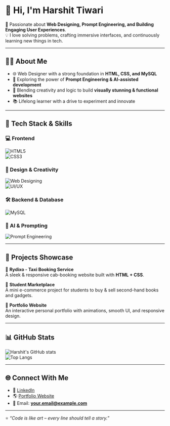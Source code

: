# 👋 Hi, I'm Harshit Tiwari  

🚀 Passionate about **Web Designing, Prompt Engineering, and Building Engaging User Experiences**.  
💡 I love solving problems, crafting immersive interfaces, and continuously learning new things in tech.  

---

## 🧑‍💻 About Me  
- 🌐 Web Designer with a strong foundation in **HTML, CSS, and MySQL**  
- 🧠 Exploring the power of **Prompt Engineering & AI-assisted development**  
- 🎨 Blending creativity and logic to build **visually stunning & functional websites**  
- 📚 Lifelong learner with a drive to experiment and innovate  

---

## 🔧 Tech Stack & Skills  

### 💻 Frontend  
![HTML5](https://img.shields.io/badge/-HTML5-E34F26?style=flat&logo=html5&logoColor=white)  
![CSS3](https://img.shields.io/badge/-CSS3-1572B6?style=flat&logo=css3&logoColor=white)  

### 🎨 Design & Creativity  
![Web Designing](https://img.shields.io/badge/-Web%20Designing-FF69B4?style=flat&logo=figma&logoColor=white)  
![UI/UX](https://img.shields.io/badge/-UI%2FUX-4285F4?style=flat&logo=adobe&logoColor=white)  

### 🛠 Backend & Database  
![MySQL](https://img.shields.io/badge/-MySQL-4479A1?style=flat&logo=mysql&logoColor=white)  

### 🤖 AI & Prompting  
![Prompt Engineering](https://img.shields.io/badge/-Prompt%20Engineering-8E44AD?style=flat&logo=openai&logoColor=white)  

---

## 🌟 Projects Showcase  

🔹 **Rydixo - Taxi Booking Service**  
A sleek & responsive cab-booking website built with **HTML + CSS**.  

🔹 **Student Marketplace**  
A mini e-commerce project for students to buy & sell second-hand books and gadgets.  

🔹 **Portfolio Website**  
An interactive personal portfolio with animations, smooth UI, and responsive design.  

---

## 📊 GitHub Stats  

![Harshit's GitHub stats](https://github-readme-stats.vercel.app/api?username=Harshit-Tiwari&show_icons=true&theme=tokyonight)  
![Top Langs](https://github-readme-stats.vercel.app/api/top-langs/?username=Harshit-Tiwari&layout=compact&theme=tokyonight)  

---

## 🌐 Connect With Me  

- 💼 [LinkedIn](https://linkedin.com/in/yourprofile)  
- 🌎 [Portfolio Website](https://your-portfolio-link.com)  
- 📧 Email: **your.email@example.com**  

---

⭐ *“Code is like art – every line should tell a story.”*  
